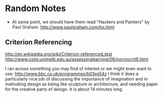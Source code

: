 # Random Notes

* At some point, we should have them read "Hackers and Painters" by Paul Graham. http://www.paulgraham.com/hp.html

## Criterion Referencing
http://en.wikipedia.org/wiki/Criterion-referenced_test
http://www.cshe.unimelb.edu.au/assessinglearning/06/normvcrit6.html

 
I ran across something you may find of interest or we might even want to use:
http://www.bbc.co.uk/programmes/b01pg54z
I think it does a particularly nice job of discussing the importance of imagination and in motivating design as being like sculpture or architecture, and needing paper for the creative parts of design.  It is about 14 minutes long.
